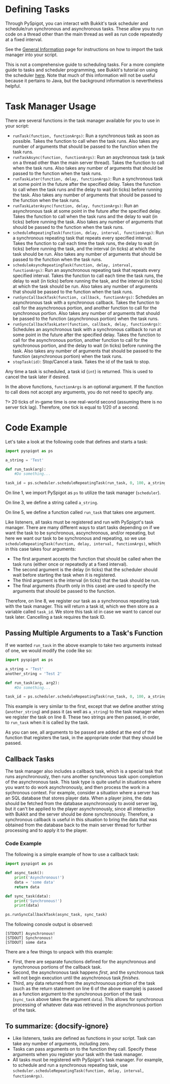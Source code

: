 # Defining Tasks

Through PySpigot, you can interact with Bukkit's task scheduler and schedule/run synchronous and asynchronous tasks. These allow you to run code on a thread other than the main thread as well as run code repeatedly at a fixed interval.

See the [General Information](writingscripts#pyspigot39s-managers) page for instructions on how to import the task manager into your script.

This is not a comprehensive guide to scheduling tasks. For a more complete guide to tasks and scheduler programming, see Bukkit's tutorial on using the scheduler [here](https://bukkit.fandom.com/wiki/Scheduler_Programming). Note that much of this information will not be useful because it pertains to Java, but the background information is nevertheless helpful.

# Task Manager Usage

There are several functions in the task manager available for you to use in your script:

- `runTask(function, functionArgs)`: Run a synchronous task as soon as possible. Takes the function to call when the task runs. Also takes any number of arguments that should be passed to the function when the task runs.
- `runTaskAsync(function, functionArgs)`: Run an asychronous task (a task on a thread other than the main server thread). Takes the function to call when the task runs. Also takes any number of arguments that should be passed to the function when the task runs.
- `runTaskLater(function, delay, functionArgs)`: Run a synchronous task at some point in the future after the specified delay. Takes the function to call when the task runs and the delay to wait (in ticks) before running the task. Also takes any number of arguments that should be passed to the function when the task runs.
- `runTaskLaterAsync(function, delay, functionArgs)`: Run an asynchronous task at some point in the future after the specified delay. Takes the function to call when the task runs and the delay to wait (in ticks) before running the task. Also takes any number of arguments that should be passed to the function when the task runs.
- `scheduleRepeatingTask(function, delay, interval, functionArgs)`: Run a synchronous repeating task that repeats every specified interval. Takes the function to call each time the task runs, the delay to wait (in ticks) before running the task, and the interval (in ticks) at which the task should be run. Also takes any number of arguments that should be passed to the function when the task runs.
- `scheduleAsyncRepeatingTask(function, delay, interval, functionArgs)`: Run an asynchronous repeating task that repeats every specified interval. Takes the function to call each time the task runs, the delay to wait (in ticks) before running the task, and the interval (in ticks) at which the task should be run. Also takes any number of arguments that should be passed to the function when the task runs.
- `runSyncCallbackTask(function, callback, functionArgs)`: Schedules an asynchronous task with a synchronous callback. Takes the function to call for the asynchronous portion, and another function to call for the synchronous portion. Also takes any number of arguments that should be passed to the function (asynchronous portion) when the task runs.
- `runSyncCallbackTaskLater(function, callback, delay, functionArgs)`: Schedules an asynchronous task with a synchronous callback to run at some point in the future after the specified delay. Takes the function to call for the asynchronous portion, another function to call for the synchronous portion, and the delay to wait (in ticks) before running the task. Also takes any number of arguments that should be passed to the function (asynchronous portion) when the task runs.
- `stopTask(id)`: Stop/Cancel a task. Takes the id of the task to stop.

Any time a task is scheduled, a task id (`int`) is returned. This is used to cancel the task later if desired.

In the above functions, `functionArgs` is an optional argument. If the function to call does not accept any arguments, you do not need to specify any.

?> 20 ticks of in-game time is one real-world second (assuming there is no server tick lag). Therefore, one tick is equal to 1/20 of a second.

# Code Example

Let's take a look at the following code that defines and starts a task:

```python
import pyspigot as ps

a_string = 'Test'

def run_task(arg):
    #Do something...

task_id = ps.scheduler.scheduleRepeatingTask(run_task, 0, 100, a_string)
```

On line 1, we import PySpigot as `ps` to utilize the task manager (`scheduler`).

On line 3, we define a string called `a_string`.

On line 5, we define a function called `run_task` that takes one argument.

Like listeners, all tasks must be registered and run with PySpigot's task manager. There are many different ways to start tasks depending on if we want the task to be synchronous, ascynchronous, and/or repeating, but here we want our task to be synchronous and repeating, so we use `scheduleRepeatingTask(function, delay, interval, functionArgs)`, which in this case takes four arguments:

- The first argument accepts the function that should be called when the task runs (either once or repeatedly at a fixed interval).
- The second argument is the delay (in ticks) that the scheduler should wait before starting the task when it is registered.
- The third argument is the interval (in ticks) that the task should be run.
- The final arguments (fourth only in this case) are used to specify the arguments that should be passed to the function.

Therefore, on line 8, we register our task as a synchronous repeating task with the task manager. This will return a task id, which we then store as a variable called `task_id`. We store this task id in case we want to cancel our task later. Cancelling a task requires the task ID.

## Passing Multiple Arguments to a Task's Function

If we wanted `run_task` in the above example to take two arguments instead of one, we would modify the code like so:

```python
import pyspigot as ps

a_string = 'Test'
another_string = 'Test 2'

def run_task(arg, arg2):
    #Do something...

task_id = ps.scheduler.scheduleRepeatingTask(run_task, 0, 100, a_string, another_string)
```

This example is very similar to the first, except that we define another string (`another_string`) and pass it (as well as `a_string`) to the task manager when we register the task on line 8. These two strings are then passed, in order, to `run_task` when it is called by the task.

As you can see, all arguments to be passed are added at the end of the function that registers the task, in the appropriate order that they should be passed.

## Callback Tasks

The task manager also includes a callback task, which is a special task that runs asynchronously, then runs another synchronous task upon completion of the asynchronous task. This task type is quite useful in situations where you want to do work asynchronously, and then process the work in a sychronous context. For example, consider a situation where a server has an SQL database that stores player data. When a player joins, the data should be fetched from the database asynchronously to avoid server lag, but it can't be applied to the player asynchronously, since all interaction with Bukkit and the server should be done synchronously. Therefore, a synchronous callback is useful in this situation to bring the data that was obtained from the database back to the main server thread for further processing and to apply it to the player.

### Code Example

The following is a simple example of how to use a callback task:

```python
import pyspigot as ps

def async_task():
    print('Asynchronous!')
    data = 'some data'
    return data

def sync_task(data):
    print('Synchronous!')
    print(data)

ps.runSyncCallbackTask(async_task, sync_task)
```

The following conosle output is observed:

```
[STDOUT] Asynchronous!
[STDOUT] Synchronous!
[STDOUT] some data
```

There are a few things to unpack with this example:

- First, there are separate functions defined for the asynchronous and synchronous portions of the callback task.
- Second, the asynchronous task happens *first*, and the synchronous task will not begin execution until the asynchronous task *finishes*.
- Third, any data returned from the asynchrounous portion of the task (such as the return statement on line 6 of the above example) is passed as a function argument to the synchronous portion of the task (`sync_task` above takes the argument `data`). This allows for synchronous processing of whatever data was retrieved in the asynchronous portion of the task.

## To summarize: {docsify-ignore}

- Like listeners, tasks are defined as functions in your script. Task can take any number of arguments, including zero.
- Tasks can pass arguments on to the function they call. Specify these arguments when you register your task with the task manager.
- All tasks must be registered with PySpigot's task manager. For example, to schedule and run a synchronous repeating task, use `scheduler.scheduleRepeatingTask(function, delay, interval, functionArgs)`.